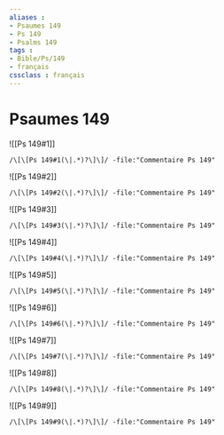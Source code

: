```yaml
---
aliases : 
- Psaumes 149
- Ps 149
- Psalms 149
tags : 
- Bible/Ps/149
- français
cssclass : français
---
```


# Psaumes 149

![[Ps 149#1]]

```query
/\[\[Ps 149#1(\|.*)?\]\]/ -file:"Commentaire Ps 149"
```

![[Ps 149#2]]

```query
/\[\[Ps 149#2(\|.*)?\]\]/ -file:"Commentaire Ps 149"
```

![[Ps 149#3]]

```query
/\[\[Ps 149#3(\|.*)?\]\]/ -file:"Commentaire Ps 149"
```

![[Ps 149#4]]

```query
/\[\[Ps 149#4(\|.*)?\]\]/ -file:"Commentaire Ps 149"
```

![[Ps 149#5]]

```query
/\[\[Ps 149#5(\|.*)?\]\]/ -file:"Commentaire Ps 149"
```

![[Ps 149#6]]

```query
/\[\[Ps 149#6(\|.*)?\]\]/ -file:"Commentaire Ps 149"
```

![[Ps 149#7]]

```query
/\[\[Ps 149#7(\|.*)?\]\]/ -file:"Commentaire Ps 149"
```

![[Ps 149#8]]

```query
/\[\[Ps 149#8(\|.*)?\]\]/ -file:"Commentaire Ps 149"
```

![[Ps 149#9]]

```query
/\[\[Ps 149#9(\|.*)?\]\]/ -file:"Commentaire Ps 149"
```

